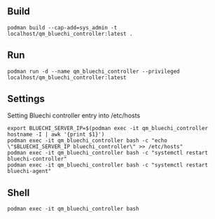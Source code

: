## Build
```console
podman build --cap-add=sys_admin -t localhost/qm_bluechi_controller:latest .
```

## Run
```console
podman run -d --name qm_bluechi_controller --privileged localhost/qm_bluechi_controller:latest
```

## Settings
Setting Bluechi controller entry into /etc/hosts

```console
export BLUECHI_SERVER_IP=$(podman exec -it qm_bluechi_controller hostname -I | awk '{print $1}')
podman exec -it qm_bluechi_controller bash -c "echo \"$BLUECHI_SERVER_IP bluechi_controller\" >> /etc/hosts"
podman exec -it qm_bluechi_controller bash -c "systemctl restart bluechi-controller"
podman exec -it qm_bluechi_controller bash -c "systemctl restart bluechi-agent"
```

## Shell
```console
podman exec -it qm_bluechi_controller bash
```
